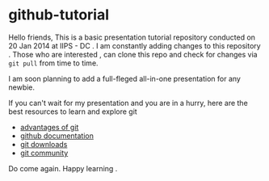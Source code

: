 github-tutorial
===============

Hello friends,
This is a basic presentation tutorial repository conducted on 20 Jan 2014 at IIPS - DC .  I am constantly adding changes to this repository . Those who are interested , can clone this repo and check for changes via `git pull` from time to time.

I am soon planning to add a full-fleged all-in-one presentation for any newbie.

If you can't wait for my presentation and you are in a hurry, here are the best resources to learn and explore git 
  
* [advantages of git](http://git-scm.com/about)
* [github documentation](http://git-scm.com/documentation)
* [git downloads](http://git-scm.com/downloads)
* [git community](http://git-scm.com/community)

Do come again. Happy learning . 
